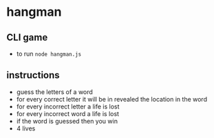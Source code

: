 # hangman

## CLI game

- to run `node hangman.js`

## instructions

- guess the letters of a word
- for every correct letter it will be in revealed the location in the word
- for every incorrect letter a life is lost
- for every incorrect word a life is lost
- if the word is guessed then you win
- 4 lives
